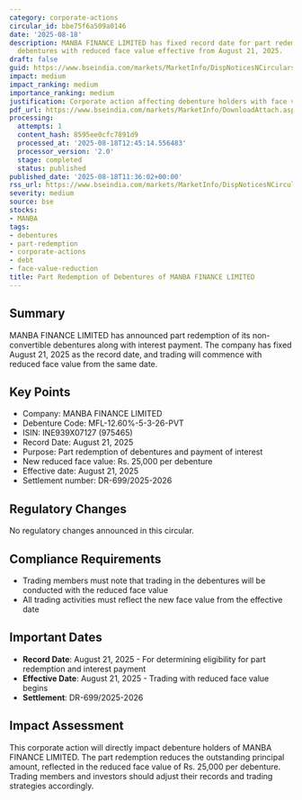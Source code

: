 ```yaml
---
category: corporate-actions
circular_id: bbe75f6a509a0146
date: '2025-08-18'
description: MANBA FINANCE LIMITED has fixed record date for part redemption of non-convertible
  debentures with reduced face value effective from August 21, 2025.
draft: false
guid: https://www.bseindia.com/markets/MarketInfo/DispNoticesNCirculars.aspx?Noticeid={33F4857E-CBF7-4657-96E5-9413FEE204FC}&noticeno=20250818-19&dt=08/18/2025&icount=19&totcount=30&flag=0
impact: medium
impact_ranking: medium
importance_ranking: medium
justification: Corporate action affecting debenture holders with face value reduction
pdf_url: https://www.bseindia.com/markets/MarketInfo/DownloadAttach.aspx?id=20250818-19&attachedId=
processing:
  attempts: 1
  content_hash: 8595ee0cfc7891d9
  processed_at: '2025-08-18T12:45:14.556483'
  processor_version: '2.0'
  stage: completed
  status: published
published_date: '2025-08-18T11:36:02+00:00'
rss_url: https://www.bseindia.com/markets/MarketInfo/DispNoticesNCirculars.aspx?Noticeid={33F4857E-CBF7-4657-96E5-9413FEE204FC}&noticeno=20250818-19&dt=08/18/2025&icount=19&totcount=30&flag=0
severity: medium
source: bse
stocks:
- MANBA
tags:
- debentures
- part-redemption
- corporate-actions
- debt
- face-value-reduction
title: Part Redemption of Debentures of MANBA FINANCE LIMITED
---
```


## Summary

MANBA FINANCE LIMITED has announced part redemption of its non-convertible debentures along with interest payment. The company has fixed August 21, 2025 as the record date, and trading will commence with reduced face value from the same date.

## Key Points

- Company: MANBA FINANCE LIMITED
- Debenture Code: MFL-12.60%-5-3-26-PVT
- ISIN: INE939X07127 (975465)
- Record Date: August 21, 2025
- Purpose: Part redemption of debentures and payment of interest
- New reduced face value: Rs. 25,000 per debenture
- Effective date: August 21, 2025
- Settlement number: DR-699/2025-2026

## Regulatory Changes

No regulatory changes announced in this circular.

## Compliance Requirements

- Trading members must note that trading in the debentures will be conducted with the reduced face value
- All trading activities must reflect the new face value from the effective date

## Important Dates

- **Record Date**: August 21, 2025 - For determining eligibility for part redemption and interest payment
- **Effective Date**: August 21, 2025 - Trading with reduced face value begins
- **Settlement**: DR-699/2025-2026

## Impact Assessment

This corporate action will directly impact debenture holders of MANBA FINANCE LIMITED. The part redemption reduces the outstanding principal amount, reflected in the reduced face value of Rs. 25,000 per debenture. Trading members and investors should adjust their records and trading strategies accordingly.